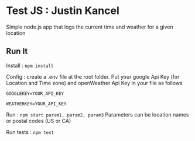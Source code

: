 # Test JS : Justin Kancel

Simple node.js app that logs the current time and weather for a given location


## Run It

Install : `npm install`

Config : create a .env file at the root folder. Put your google Api Key (for Location and Time zone) and openWeather Api Key in your file as follows

`GOOGLEKEY=YOUR_API_KEY`

`WEATHERKEY=YOUR_API_KEY`

Run : `npm start param1, param2, param3`
Parameters can be location names or postal codes (US or CA)

Run tests : `npm test`
